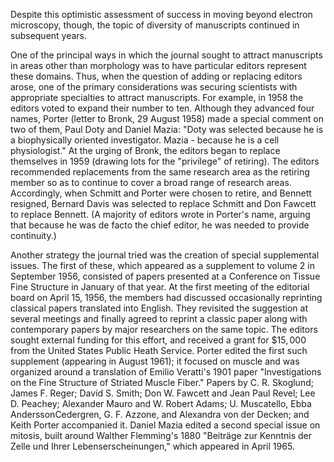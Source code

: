 Despite this optimistic assessment of success in moving beyond electron microscopy, though, the topic of diversity of manuscripts continued in subsequent years.

One of the principal ways in which the journal sought to attract manuscripts in areas other than morphology was to have particular editors represent these domains. Thus, when the question of adding or replacing editors arose, one of the primary considerations was securing scientists with appropriate specialties to attract manuscripts. For example, in 1958 the editors voted to expand their number to ten. Although they advanced four names, Porter (letter to Bronk, 29 August 1958) made a special comment on two of them, Paul Doty and Daniel Mazia: "Doty was selected because he is a biophysically oriented investigator. Mazia - because he is a cell physiologist." At the urging of Bronk, the editors began to replace themselves in 1959 (drawing lots for the "privilege" of retiring). The editors recommended replacements from the same research area as the retiring member so as to continue to cover a broad range of research areas. Accordingly, when Schmitt and Porter were chosen to retire, and Bennett resigned, Bernard Davis was selected to replace Schmitt and Don Fawcett to replace Bennett. (A majority of editors wrote in Porter's name, arguing that because he was de facto the chief editor, he was needed to provide continuity.)

Another strategy the journal tried was the creation of special supplemental issues. The first of these, which appeared as a supplement to volume 2 in September 1956, consisted of papers presented at a Conference on Tissue Fine Structure in January of that year. At the first meeting of the editorial board on April 15, 1956, the members had discussed occasionally reprinting classical papers translated into English. They revisited the suggestion at several meetings and finally agreed to reprint a classic paper along with contemporary papers by major researchers on the same topic. The editors sought external funding for this effort, and received a grant for $\$ 15,000$ from the United States Public Heath Service. Porter edited the first such supplement (appearing in August 1961); it focused on muscle and was organized around a translation of Emilio Veratti's 1901 paper "Investigations on the Fine Structure of Striated Muscle Fiber." Papers by C. R. Skoglund; James F. Reger; David S. Smith; Don W. Fawcett and Jean Paul Revel; Lee D. Peachey; Alexander Mauro and W. Robert Adams; U. Muscatello, Ebba AnderssonCedergren, G. F. Azzone, and Alexandra von der Decken; and Keith Porter accompanied it. Daniel Mazia edited a second special issue on mitosis, built around Walther Flemming's 1880 "Beiträge zur Kenntnis der Zelle und Ihrer Lebenserscheinungen," which appeared in April 1965.